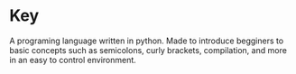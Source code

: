 # Key
A programing language written in python.  Made to introduce begginers to basic concepts such as semicolons, curly brackets, compilation, and more in an easy to control environment.
